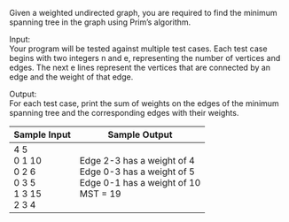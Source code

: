Given a weighted undirected graph, you are required to find the minimum spanning tree in the
graph using Prim’s algorithm.

Input: \
Your program will be tested against multiple test cases. Each test case begins with two
integers n and e, representing the number of vertices and edges. The next e lines represent the
vertices that are connected by an edge and the weight of that edge.

Output: \
For each test case, print the sum of weights on the edges of the minimum spanning tree
and the corresponding edges with their weights.

| Sample Input | Sample Output |
| --- | --- |
| 4 5 <br /> 0 1 10 <br /> 0 2 6 <br /> 0 3 5 <br /> 1 3 15 <br /> 2 3 4 | Edge 2-3 has a weight of 4 <br /> Edge 0-3 has a weight of 5 <br /> Edge 0-1 has a weight of 10 <br /> MST = 19 |
